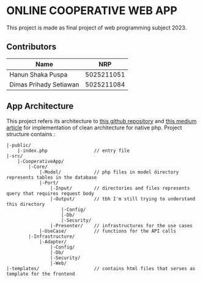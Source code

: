 # ONLINE COOPERATIVE WEB APP
This project is made as final project of web programming subject 2023.

## Contributors
| Name                               | NRP        |
|------------------------------------|------------|
| Hanun Shaka Puspa                  | 5025211051 |
| Dimas Prihady Setiawan             | 5025211084 |

## App Architecture
This project refers its architecture to [this github repository](https://github.com/gushakov/clean-php) and [this medium article](https://medium.com/unil-ci-software-engineering/clean-architecture-with-php-22de915a6c50) for implementation of clean architecture for native php.
Project structure contains :
```
|-public/
    |-index.php                 // entry file
|-src/
    |-CooperativeApp/
        |-Core/
            |-Model/            // php files in model directory represents tables in the database
            |-Port/
                |-Input/        // directories and files represents query that requires request body
                |-Output/       // tbh I'm still trying to understand this directory
                    |-Config/
                    |-Db/
                    |-Security/
                |-Presenter/    // infrastructures for the use cases
            |-UseCase/          // functions for the API calls
        |-Infrastructure/
            |-Adapter/
                |-Config/
                |-Db/
                |-Security/
                |-Web/
|-templates/                    // contains html files that serves as template for the frontend
```